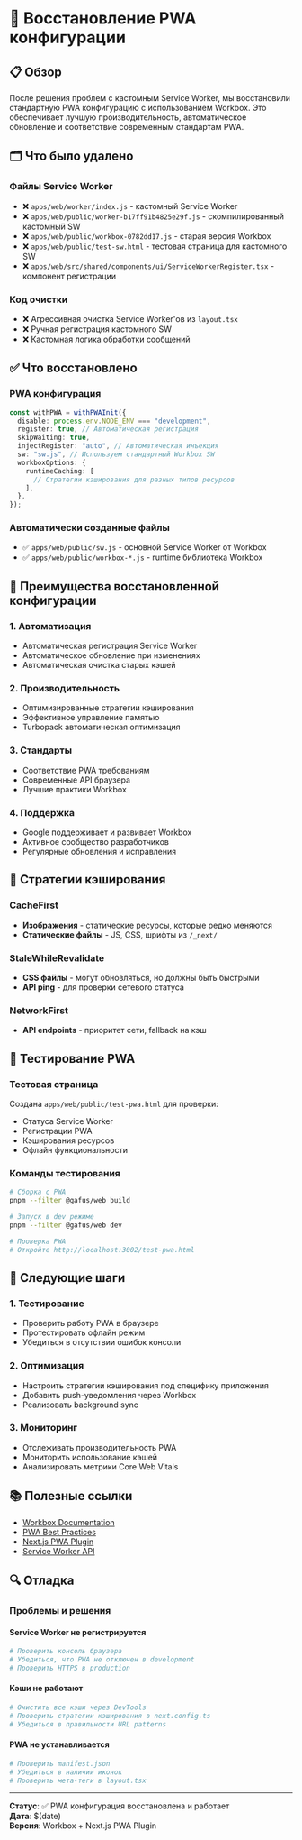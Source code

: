 # 🔄 Восстановление PWA конфигурации

## 📋 Обзор

После решения проблем с кастомным Service Worker, мы восстановили стандартную PWA конфигурацию с использованием Workbox. Это обеспечивает лучшую производительность, автоматическое обновление и соответствие современным стандартам PWA.

## 🗂️ Что было удалено

### Файлы Service Worker

- ❌ `apps/web/worker/index.js` - кастомный Service Worker
- ❌ `apps/web/public/worker-b17ff91b4825e29f.js` - скомпилированный кастомный SW
- ❌ `apps/web/public/workbox-0782dd17.js` - старая версия Workbox
- ❌ `apps/web/public/test-sw.html` - тестовая страница для кастомного SW
- ❌ `apps/web/src/shared/components/ui/ServiceWorkerRegister.tsx` - компонент регистрации

### Код очистки

- ❌ Агрессивная очистка Service Worker'ов из `layout.tsx`
- ❌ Ручная регистрация кастомного SW
- ❌ Кастомная логика обработки сообщений

## ✅ Что восстановлено

### PWA конфигурация

```typescript
const withPWA = withPWAInit({
  disable: process.env.NODE_ENV === "development",
  register: true, // Автоматическая регистрация
  skipWaiting: true,
  injectRegister: "auto", // Автоматическая инъекция
  sw: "sw.js", // Используем стандартный Workbox SW
  workboxOptions: {
    runtimeCaching: [
      // Стратегии кэширования для разных типов ресурсов
    ],
  },
});
```

### Автоматически созданные файлы

- ✅ `apps/web/public/sw.js` - основной Service Worker от Workbox
- ✅ `apps/web/public/workbox-*.js` - runtime библиотека Workbox

## 🎯 Преимущества восстановленной конфигурации

### 1. **Автоматизация**

- Автоматическая регистрация Service Worker
- Автоматическое обновление при изменениях
- Автоматическая очистка старых кэшей

### 2. **Производительность**

- Оптимизированные стратегии кэширования
- Эффективное управление памятью
- Turbopack автоматическая оптимизация

### 3. **Стандарты**

- Соответствие PWA требованиям
- Современные API браузера
- Лучшие практики Workbox

### 4. **Поддержка**

- Google поддерживает и развивает Workbox
- Активное сообщество разработчиков
- Регулярные обновления и исправления

## 🔧 Стратегии кэширования

### CacheFirst

- **Изображения** - статические ресурсы, которые редко меняются
- **Статические файлы** - JS, CSS, шрифты из `/_next/`

### StaleWhileRevalidate

- **CSS файлы** - могут обновляться, но должны быть быстрыми
- **API ping** - для проверки сетевого статуса

### NetworkFirst

- **API endpoints** - приоритет сети, fallback на кэш

## 📱 Тестирование PWA

### Тестовая страница

Создана `apps/web/public/test-pwa.html` для проверки:

- Статуса Service Worker
- Регистрации PWA
- Кэширования ресурсов
- Офлайн функциональности

### Команды тестирования

```bash
# Сборка с PWA
pnpm --filter @gafus/web build

# Запуск в dev режиме
pnpm --filter @gafus/web dev

# Проверка PWA
# Откройте http://localhost:3002/test-pwa.html
```

## 🚀 Следующие шаги

### 1. **Тестирование**

- Проверить работу PWA в браузере
- Протестировать офлайн режим
- Убедиться в отсутствии ошибок консоли

### 2. **Оптимизация**

- Настроить стратегии кэширования под специфику приложения
- Добавить push-уведомления через Workbox
- Реализовать background sync

### 3. **Мониторинг**

- Отслеживать производительность PWA
- Мониторить использование кэшей
- Анализировать метрики Core Web Vitals

## 📚 Полезные ссылки

- [Workbox Documentation](https://developers.google.com/web/tools/workbox)
- [PWA Best Practices](https://web.dev/progressive-web-apps/)
- [Next.js PWA Plugin](https://github.com/ducanh2912/next-pwa)
- [Service Worker API](https://developer.mozilla.org/en-US/docs/Web/API/Service_Worker_API)

## 🔍 Отладка

### Проблемы и решения

#### Service Worker не регистрируется

```bash
# Проверить консоль браузера
# Убедиться, что PWA не отключен в development
# Проверить HTTPS в production
```

#### Кэши не работают

```bash
# Очистить все кэши через DevTools
# Проверить стратегии кэширования в next.config.ts
# Убедиться в правильности URL patterns
```

#### PWA не устанавливается

```bash
# Проверить manifest.json
# Убедиться в наличии иконок
# Проверить мета-теги в layout.tsx
```

---

**Статус**: ✅ PWA конфигурация восстановлена и работает  
**Дата**: $(date)  
**Версия**: Workbox + Next.js PWA Plugin

